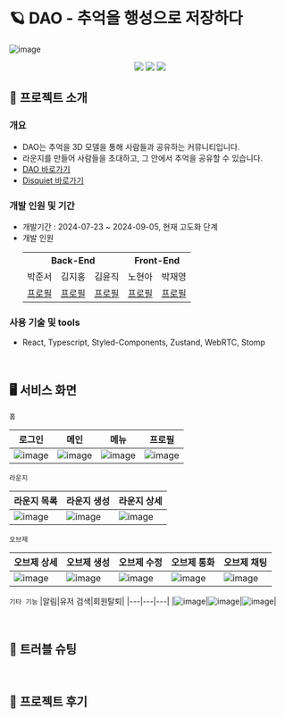 # 🪐 DAO - 추억을 행성으로 저장하다
![image](https://github.com/user-attachments/assets/25cc1279-18bd-4714-93bc-738e5109452e)
<div align=center> 
<img src="https://img.shields.io/badge/react-61DAFB?style=for-the-badge&logo=react&logoColor=black"> 
<img src="https://img.shields.io/badge/spring-6DB33F?style=for-the-badge&logo=spring&logoColor=white"> 
<img src="https://img.shields.io/badge/amazonaws-232F3E?style=for-the-badge&logo=amazonaws&logoColor=white">
</div>

## 🔖 프로젝트 소개
### 개요
- DAO는 추억을 3D 모델을 통해 사람들과 공유하는 커뮤니티입니다.
- 라운지를 만들어 사람들을 초대하고, 그 안에서 추억을 공유할 수 있습니다.
- [DAO 바로가기](https://joytas.io)
- [Disquiet 바로가기](https://disquiet.io/product/dao)

### 개발 인원 및 기간

- 개발기간 :  2024-07-23 ~ 2024-09-05, 현재 고도화 단계
- 개발 인원
  <table style="text-align: center;">
    <tr>
      <th colspan="3">Back-End</th>
      <th colspan="2">Front-End</th>
    </tr>
    <tr>
      <td>박준서</td>
      <td>김지홍</td>
      <td>김윤직</td>
      <td>노현아</td>
      <td>박재영</td>
    </tr>
    <tr>
      <td><a href="https://github.com/junseoparkk">프로필</a></td>
      <td><a href="https://github.com/JiHongKim98">프로필</a></td>
      <td><a href="https://github.com/jjikky">프로필</a></td>
      <td><a href="https://github.com/erica0321">프로필</a></td>
      <td><a href="https://github.com/yoouung">프로필</a></td>
    </tr>
  </table>

  
### 사용 기술 및 tools
- React, Typescript, Styled-Components, Zustand, WebRTC, Stomp 
<br/>

## 🖥️ 서비스 화면

`홈`

| 로그인 | 메인 | 메뉴 | 프로필 |
|---|---|---|---|
|![image](https://github.com/user-attachments/assets/a6469df4-812f-4ede-aab8-4672e852e23b)|![image](https://github.com/user-attachments/assets/8cfbe325-aa6a-42bd-a619-d66bd4f954e1)|![image](https://github.com/user-attachments/assets/64328a80-f1b4-4edd-a5ad-48d752bf0326)|![image](https://github.com/user-attachments/assets/21b3a96d-9fd6-41f8-9b2f-c5ccc9d9b14d)|


`라운지`

| 라운지 목록 | 라운지 생성 | 라운지 상세 |
|---|---|---|
|![image](https://github.com/user-attachments/assets/83cd5f12-1aa8-4237-a7b8-6439f380e39c)|![image](https://github.com/user-attachments/assets/866770d8-65f0-484c-a11c-b6b269304921)|![image](https://github.com/user-attachments/assets/49a5d5f9-997a-4328-9d7a-d0193fc7345f)|![image](https://github.com/user-attachments/assets/81bf6a2d-1b06-42f1-9df2-3ddd761954c0)|



`오브제`

|오브제 상세|오브제 생성|오브제 수정|오브제 통화|오브제 채팅|
|---|---|---|---|---|
|![image](https://github.com/user-attachments/assets/d500cc15-7c5a-4a06-8eb8-8542bed8a6be)|![image](https://github.com/user-attachments/assets/592a8f68-105d-4bf4-9727-272b40b0406c)|![image](https://github.com/user-attachments/assets/ac1d0c0d-2dc2-4620-bb08-68c8923e73a6)|![image](https://github.com/user-attachments/assets/caac4ba1-2e51-4e5b-8dd6-0e220271a680)|![image](https://github.com/user-attachments/assets/fd18f2f3-4cb0-464b-985d-9539f4f02b08)| 

`기타 기능`
|알림|유저 검색|회원탈퇴|
|---|---|---|
|![image](https://github.com/user-attachments/assets/15d83004-4e8c-4dd3-a35b-63f24b984cdc)|![image](https://github.com/user-attachments/assets/5ba44c6e-9dae-48e6-b52b-34159bb1a3dd)|![image](https://github.com/user-attachments/assets/16649813-ec19-4797-8791-6d0514bfb63d)|


<br />

## 🚧 트러블 슈팅


<br/>

## 💬 프로젝트 후기

<br/>
